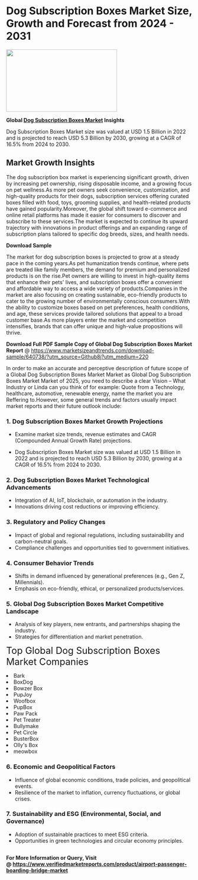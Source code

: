 <H1>Dog Subscription Boxes Market Size, Growth and Forecast from 2024 - 2031</H1><img class="aligncenter size-medium wp-image-584254" src="https://thirdeyenews.in/wp-content/uploads/2024/09/Global-Market-Research-300x168.jpeg" alt="" width="300" height="168" /><p><strong>Global&nbsp;<a href="https://www.marketsizeandtrends.com/download-sample/640738/?utm_source=Github8j?utm_medium=220">Dog Subscription Boxes Market</a> Insights</strong></p><p>Dog Subscription Boxes Market size was valued at USD 1.5 Billion in 2022 and is projected to reach USD 5.3 Billion by 2030, growing at a CAGR of 16.5% from 2024 to 2030.</p><p><h2>Market Growth Insights</h2> <p>The dog subscription box market is experiencing significant growth, driven by increasing pet ownership, rising disposable income, and a growing focus on pet wellness.As more pet owners seek convenience, customization, and high-quality products for their dogs, subscription services offering curated boxes filled with food, toys, grooming supplies, and health-related products have gained popularity.Moreover, the global shift toward e-commerce and online retail platforms has made it easier for consumers to discover and subscribe to these services.The market is expected to continue its upward trajectory with innovations in product offerings and an expanding range of subscription plans tailored to specific dog breeds, sizes, and health needs.</p> <p><strong>Download Sample</strong></p> <p>The market for dog subscription boxes is projected to grow at a steady pace in the coming years.As pet humanization trends continue, where pets are treated like family members, the demand for premium and personalized products is on the rise.Pet owners are willing to invest in high-quality items that enhance their pets' lives, and subscription boxes offer a convenient and affordable way to access a wide variety of products.Companies in the market are also focusing on creating sustainable, eco-friendly products to cater to the growing number of environmentally conscious consumers.With the ability to customize boxes based on pet preferences, health conditions, and age, these services provide tailored solutions that appeal to a broad customer base.As more players enter the market and competition intensifies, brands that can offer unique and high-value propositions will thrive.<p><span class=""><strong>Download Full PDF Sample Copy of Global Dog Subscription Boxes Market Report</strong> @ <a href="https://www.marketsizeandtrends.com/download-sample/640738/?utm_source=Github8j?utm_medium=220" target="_blank">https://www.marketsizeandtrends.com/download-sample/640738/?utm_source=Github8j?utm_medium=220</a></span></p><p>In order to make an accurate and perceptive description of future scope of a Global&nbsp;Dog Subscription Boxes Market Market as Global&nbsp;Dog Subscription Boxes Market Market of 2025, you need to describe a clear Vision &ndash; What Industry or Linda can you think of for example: Quote from a Technology, healthcare, automotive, renewable energy, name the market you are Reffering to.However, some general trends and factors usually impact market reports and their future outlook include:</p><h3>1.&nbsp;<strong>Dog Subscription Boxes Market Growth Projections</strong></h3><ul><li>Examine market size trends, revenue estimates and CAGR (Compounded Annual Growth Rate) projections.</li><li><p>Dog Subscription Boxes Market size was valued at USD 1.5 Billion in 2022 and is projected to reach USD 5.3 Billion by 2030, growing at a CAGR of 16.5% from 2024 to 2030.</p></li></ul><h3>2.&nbsp;<strong>Dog Subscription Boxes Market Technological Advancements</strong></h3><ul><li>Integration of AI, IoT, blockchain, or automation in the industry.</li><li>Innovations driving cost reductions or improving efficiency.</li></ul><h3>3.&nbsp;<strong>Regulatory and Policy Changes</strong></h3><ul><li>Impact of global and regional regulations, including sustainability and carbon-neutral goals.</li><li>Compliance challenges and opportunities tied to government initiatives.</li></ul><h3>4.&nbsp;<strong>Consumer Behavior Trends</strong></h3><ul><li>Shifts in demand influenced by generational preferences (e.g., Gen Z, Millennials).</li><li>Emphasis on eco-friendly, ethical, or personalized products/services.</li></ul><h3>5.&nbsp;<strong>Global Dog Subscription Boxes Market Competitive Landscape</strong></h3><ul><li>Analysis of key players, new entrants, and partnerships shaping the industry.</li><li>Strategies for differentiation and market penetration.</li></ul><p data-pm-slice="1 1 []"><span style="color: inherit; font-family: inherit; font-size: 25px;">Top Global Dog Subscription Boxes Market Companies</span></p><div class="" data-test-id=""><p><li>Bark</li><li> BoxDog</li><li> Bowzer Box</li><li> PupJoy</li><li> Woofbox</li><li> PupBox</li><li> Paw Pack</li><li> Pet Treater</li><li> Bullymake</li><li> Pet Circle</li><li> BusterBox</li><li> Olly's Box</li><li> meowbox</li></p></div><h3>6.&nbsp;<strong>Economic and Geopolitical Factors</strong></h3><ul><li>Influence of global economic conditions, trade policies, and geopolitical events.</li><li>Resilience of the market to inflation, currency fluctuations, or global crises.</li></ul><h3>7.&nbsp;<strong>Sustainability and ESG (Environmental, Social, and Governance)</strong></h3><ul><li>Adoption of sustainable practices to meet ESG criteria.</li><li>Opportunities in green technologies and circular economy principles.</li></ul><h2><strong style="font-size: 14px;">For More Information or Query, Visit @&nbsp;</strong><a style="background-color: #ffffff; font-size: 14px;" href="https://www.marketsizeandtrends.com/report/dog-subscription-boxes-market/" target="_blank">https://www.verifiedmarketreports.com/product/airport-passenger-boarding-bridge-market</a></h2>